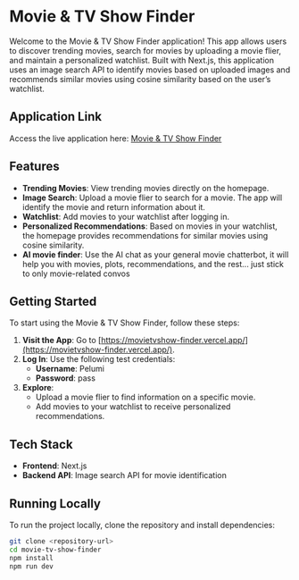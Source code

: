 # Movie & TV Show Finder

Welcome to the Movie & TV Show Finder application! This app allows users to discover trending movies, search for movies by uploading a movie flier, and maintain a personalized watchlist. Built with Next.js, this application uses an image search API to identify movies based on uploaded images and recommends similar movies using cosine similarity based on the user’s watchlist.

## Application Link

Access the live application here: [Movie & TV Show Finder](https://movietvshow-finder.vercel.app/)

## Features

- **Trending Movies**: View trending movies directly on the homepage.
- **Image Search**: Upload a movie flier to search for a movie. The app will identify the movie and return information about it.
- **Watchlist**: Add movies to your watchlist after logging in.
- **Personalized Recommendations**: Based on movies in your watchlist, the homepage provides recommendations for similar movies using cosine similarity.
- **AI movie finder**: Use the AI chat as your general movie chatterbot, it will help you with movies, plots, recommendations, and the rest... just stick to only movie-related convos 

## Getting Started

To start using the Movie & TV Show Finder, follow these steps:

1. **Visit the App**: Go to [https://movietvshow-finder.vercel.app/](https://movietvshow-finder.vercel.app/).
2. **Log In**: Use the following test credentials:
   - **Username**: Pelumi
   - **Password**: pass
3. **Explore**:
   - Upload a movie flier to find information on a specific movie.
   - Add movies to your watchlist to receive personalized recommendations.

## Tech Stack

- **Frontend**: Next.js
- **Backend API**: Image search API for movie identification

## Running Locally

To run the project locally, clone the repository and install dependencies:

```bash
git clone <repository-url>
cd movie-tv-show-finder
npm install
npm run dev
